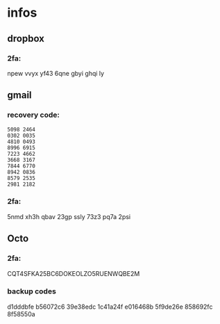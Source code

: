 # infos
## dropbox
### 2fa: 
npew vvyx yf43 6qne gbyi ghqi ly

## gmail
### recovery code:
```
5098 2464
0302 0035
4810 0493
8996 6915
7223 4662
3668 3167
7844 6770
8942 0836
8579 2535
2981 2182
```

### 2fa:
5nmd xh3h qbav 23gp ssly 73z3 pq7a 2psi

## Octo
### 2fa:
CQT4SFKA25BC6DOKEOLZO5RUENWQBE2M

### backup codes
d1dddbfe
b56072c6
39e38edc
1c41a24f
e016468b
5f9de26e
858692fc
8f58550a
